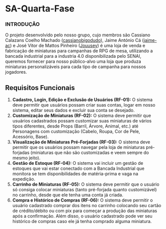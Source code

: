 # SA-Quarta-Fase
### INTRODUÇÃO
O projeto desenvolvido pelo nosso grupo, cujo membros são Cassiano Calazans Coelho Machado ([cassianobigodudo](https://github.com/cassianobigodudo)), Jaime António Cá ([jaime-ac](https://github.com/jaime-ac)) e José Vitor de Mattos Pinheiro ([Jouusey](https://github.com/Jouusey)) é uma loja de venda e fabricação de miniaturas para campanhas de RPG de mesa, utilizando a bancada industrial para a industria 4.0 disponibilizada pelo SENAI, queremos fornecer para nosso público-alvo uma loja que produza miniaturas personalizáveis para cada tipo de campanha para nossos jogadores.

## Requisitos Funcionais
1. **Cadastro, Login, Edição e Exclusão de Usuários (RF-01):** O sistema deve permitir que usuários possam criar suas contas, logar em nosso sistema, editar seus dados e excluir sua conta se desejado.
2. **Customização de Miniaturas (RF-02):** O sistema deve permitir que usuários cadastrados possam customizar suas miniaturas de vários tipos diferentes, desde Props (Barril, Árvore, Animal, etc.) até Personagens com customização (Cabelo, Roupa, Cor de Pele, Acessório, Base).
3. **Visualização de Miniaturas Pré-Forjadas (RF-03):** O sistema deve permitir que os usuários possam navegar pela loja de miniaturas pré-forjadas (miniaturas que não são customizadas e veem sempre do mesmo jeito).
4. **Gestão de Estoque (RF-04):** O sistema vai incluir um gestão de estoques que vai estar conectado com a Bancada Industrial que monitora se tem disponibilidades de matéria-prima e vaga na expedição.
5. **Carrinho de Miniaturas (RF-05):** O sistema deve permitir que o usuário só consiga colocar miniaturas (tanto pré-forjada quanto customizável) no carrinho, desde que ele tenha uma conta já criada.
6. **Compra e Histórico de Compras (RF-06):** O sistema deve permitir o usuário cadastrado comprar dos itens no carrinho colocando seu cartão de crédito/débito ou com pix para começar a produção das miniaturas após a confirmação. Além disso, o usuário cadastrado pode ver seu histórico de compras caso ele já tenha comprado alguma miniatura.
